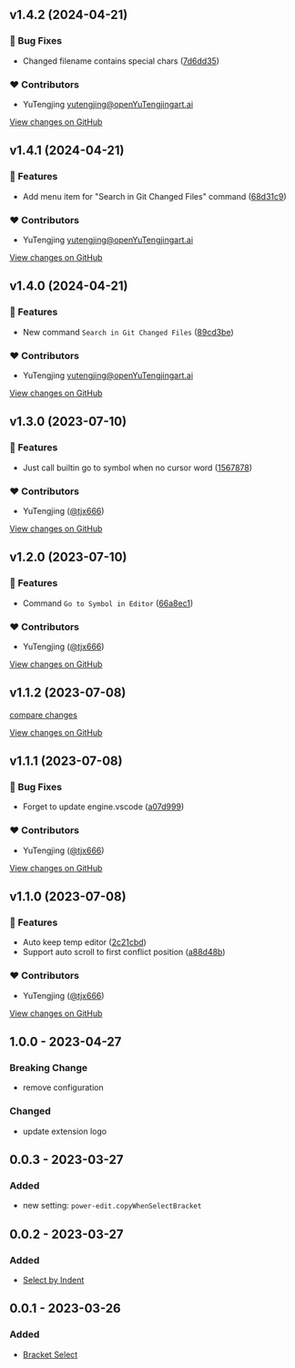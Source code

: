 <!-- https://keepachangelog.com/en/1.0.0/ -->

## v1.4.2 (2024-04-21)

### 🐞 Bug Fixes

- Changed filename contains special chars ([7d6dd35](https://github.com/tjx666/power-edit/commit/7d6dd35))

### ❤️ Contributors

- YuTengjing <yutengjing@openYuTengjingart.ai>

[View changes on GitHub](https://github.com/tjx666/power-edit/compare/v1.4.1...v1.4.2 '2024-04-21')

## v1.4.1 (2024-04-21)

### 🚀 Features

- Add menu item for "Search in Git Changed Files" command ([68d31c9](https://github.com/tjx666/power-edit/commit/68d31c9))

### ❤️ Contributors

- YuTengjing <yutengjing@openYuTengjingart.ai>

[View changes on GitHub](https://github.com/tjx666/power-edit/compare/v1.4.0...v1.4.1 '2024-04-21')

## v1.4.0 (2024-04-21)

### 🚀 Features

- New command `Search in Git Changed Files` ([89cd3be](https://github.com/tjx666/power-edit/commit/89cd3be))

### ❤️ Contributors

- YuTengjing <yutengjing@openYuTengjingart.ai>

[View changes on GitHub](https://github.com/tjx666/power-edit/compare/v1.3.0...v1.4.0 '2024-04-21')

## v1.3.0 (2023-07-10)

### 🚀 Features

- Just call builtin go to symbol when no cursor word ([1567878](https://github.com/tjx666/power-edit/commit/1567878))

### ❤️ Contributors

- YuTengjing ([@tjx666](http://github.com/tjx666))

[View changes on GitHub](https://github.com/tjx666/power-edit/compare/v1.2.0...v1.3.0 '2023-07-10')

## v1.2.0 (2023-07-10)

### 🚀 Features

- Command `Go to Symbol in Editor` ([66a8ec1](https://github.com/tjx666/power-edit/commit/66a8ec1))

### ❤️ Contributors

- YuTengjing ([@tjx666](http://github.com/tjx666))

[View changes on GitHub](https://github.com/tjx666/power-edit/compare/v1.1.2...v1.2.0 '2023-07-10')

## v1.1.2 (2023-07-08)

[compare changes](https://github.com/tjx666/power-edit/compare/v1.1.1...v1.1.2 '2023-07-08')

[View changes on GitHub](https://github.com/tjx666/power-edit/compare/v1.1.1...v1.1.2 '2023-07-08')

## v1.1.1 (2023-07-08)

### 🐞 Bug Fixes

- Forget to update engine.vscode ([a07d999](https://github.com/tjx666/power-edit/commit/a07d999))

### ❤️ Contributors

- YuTengjing ([@tjx666](http://github.com/tjx666))

[View changes on GitHub](https://github.com/tjx666/power-edit/compare/v1.1.0...v1.1.1 '2023-07-08')

## v1.1.0 (2023-07-08)

### 🚀 Features

- Auto keep temp editor ([2c21cbd](https://github.com/tjx666/power-edit/commit/2c21cbd))
- Support auto scroll to first conflict position ([a88d48b](https://github.com/tjx666/power-edit/commit/a88d48b))

### ❤️ Contributors

- YuTengjing ([@tjx666](http://github.com/tjx666))

[View changes on GitHub](https://github.com/tjx666/power-edit/compare/v1.0.0...v1.1.0 '2023-07-08')

## 1.0.0 - 2023-04-27

### Breaking Change

- remove configuration

### Changed

- update extension logo

## 0.0.3 - 2023-03-27

### Added

- new setting: `power-edit.copyWhenSelectBracket`

## 0.0.2 - 2023-03-27

### Added

- [Select by Indent](https://github.com/tjx666/power-edit#select-by-indent)

## 0.0.1 - 2023-03-26

### Added

- [Bracket Select](https://github.com/tjx666/power-edit#bracket-select)
